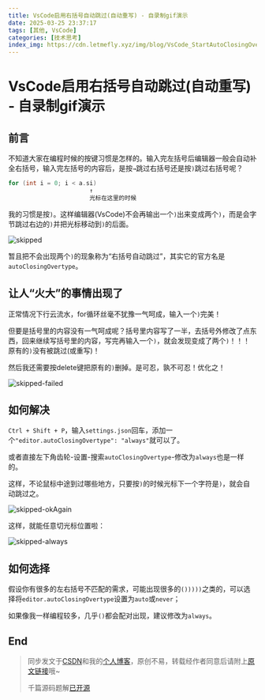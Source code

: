 ```yaml
---
title: VsCode启用右括号自动跳过(自动重写) - 自录制gif演示
date: 2025-03-25 23:37:17
tags: [其他, VsCode]
categories: [技术思考]
index_img: https://cdn.letmefly.xyz/img/blog/VsCode_StartAutoClosingOvertype/skipped_failed.gif
---
```


# VsCode启用右括号自动跳过(自动重写) - 自录制gif演示

## 前言

不知道大家在编程时候的按键习惯是怎样的。输入完左括号后编辑器一般会自动补全右括号，输入完左括号的内容后，是按`→`跳过右括号还是按`)`跳过右括号呢？

```cpp
for (int i = 0; i < a.si)
                       ↑
                       光标在这里的时候
```

我的习惯是按`)`。这样编辑器(VsCode)不会再输出一个`)`出来变成两个`)`，而是会字节跳过右边的`)`并把光标移动到`)`的后面。

<!-- ![skipped](https://i-blog.csdnimg.cn/direct/34e4163eabf34d8aae206169fcec376f.gif) -->

![skipped](https://cdn.letmefly.xyz/img/blog/VsCode_StartAutoClosingOvertype/skipped.gif)

暂且把不会出现两个`)`的现象称为“右括号自动跳过”，其实它的官方名是`autoClosingOvertype`。

## 让人“火大”的事情出现了

正常情况下行云流水，for循环丝毫不犹豫一气呵成，输入一个`)`完美！

但要是括号里的内容没有一气呵成呢？括号里内容写了一半，去括号外修改了点东西，回来继续写括号里的内容，写完再输入一个`)`，就会发现变成了两个`)`！！！原有的`)`没有被跳过(或重写)！

然后我还需要按delete键把原有的`)`删掉。是可忍，孰不可忍！优化之！

<!-- ![skipped-failed](https://i-blog.csdnimg.cn/direct/4fa2c348425843c3a3f037cc21308366.gif) -->

![skipped-failed](https://cdn.letmefly.xyz/img/blog/VsCode_StartAutoClosingOvertype/skipped_failed.gif)

## 如何解决

`Ctrl + Shift + P`，输入`settings.json`回车，添加一个`"editor.autoClosingOvertype": "always"`就可以了。

或者直接左下角齿轮-设置-搜索`autoClosingOvertype`-修改为`always`也是一样的。

这样，不论鼠标中途到过哪些地方，只要按`)`的时候光标下一个字符是`)`，就会自动跳过之。

<!-- ![skipped-okAgain](https://i-blog.csdnimg.cn/direct/d23ac5841c994ad3add1e709cb4d3b38.gif) -->

![skipped-okAgain](https://cdn.letmefly.xyz/img/blog/VsCode_StartAutoClosingOvertype/skipped_okAgain.gif)

这样，就能任意切光标位置啦：

<!-- ![skipped-always](https://i-blog.csdnimg.cn/direct/58a738569a9f48f496af647142dfbc83.gif) -->

![skipped-always](https://cdn.letmefly.xyz/img/blog/VsCode_StartAutoClosingOvertype/skipped_always.gif)

## 如何选择

假设你有很多的左右括号不匹配的需求，可能出现很多的`()))))`之类的，可以选择将`editor.autoClosingOvertype`设置为`auto`或`never`；

如果像我一样编程较多，几乎`()`都会配对出现，建议修改为`always`。

## End

> 同步发文于[CSDN](https://letmefly.blog.csdn.net/article/details/146515937)和我的[个人博客](https://blog.letmefly.xyz/)，原创不易，转载经作者同意后请附上[原文链接](https://blog.letmefly.xyz/2025/03/25/Other-VsCode-StartAutoClosingOvertype/)哦~
>
> 千篇源码题解[已开源](https://github.com/LetMeFly666/LeetCode)
